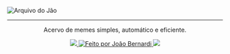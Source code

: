 ![Arquivo do Jão](assets/arquivo_do_jão_bg.png)
<hr>
<p align="center">Acervo de memes simples, automático e eficiente.</p>
<p align="center">
    <a href="https://twitter.com/intent/follow?screen_name=arquivodojao">
        <img src="https://img.shields.io/badge/follow-@arquivodojao-39013C?style=plastic&logo=twitter&logoColor=white&style=flat">
    </a>
    <a href="https://twitter.com/jaobernard">
        <img alt="Feito por João Bernardi" src="https://img.shields.io/badge/feito%20por-%40jaobernard-39013C">
    </a>
    <a>
        <img src="https://img.shields.io/github/last-commit/jaobernardi/acervo?color=39013C">
    </a>
</p>
